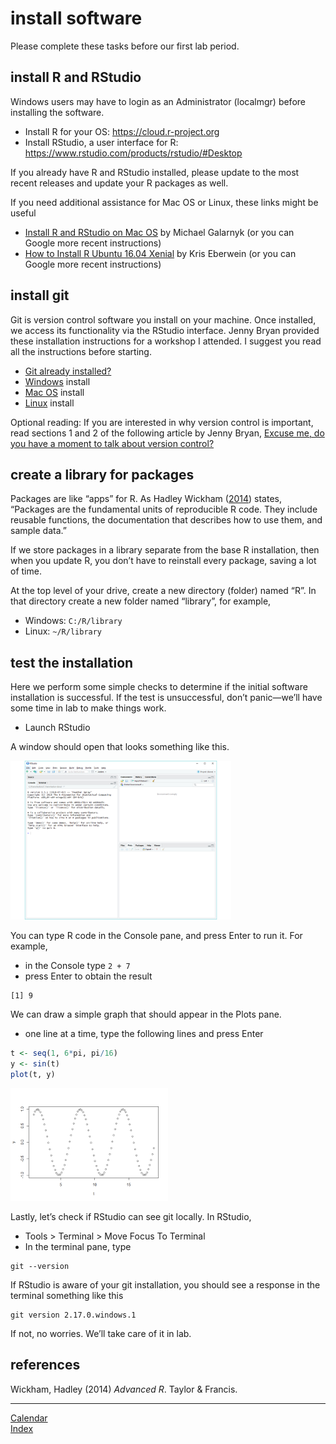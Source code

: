 
# install software

Please complete these tasks before our first lab period.

## install R and RStudio

Windows users may have to login as an Administrator (localmgr) before
installing the software.

  - Install R for your OS: <https://cloud.r-project.org>
  - Install RStudio, a user interface for R:
    <https://www.rstudio.com/products/rstudio/#Desktop>

If you already have R and RStudio installed, please update to the most
recent releases and update your R packages as well.

If you need additional assistance for Mac OS or Linux, these links might
be useful

  - [Install R and RStudio on Mac
    OS](https://medium.com/@GalarnykMichael/install-r-and-rstudio-on-mac-e911606ce4f4)
    by Michael Galarnyk (or you can Google more recent instructions)  
  - [How to Install R Ubuntu 16.04
    Xenial](https://www.datascienceriot.com//r/install-ubuntu16/) by
    Kris Eberwein (or you can Google more recent instructions)

## install git

Git is version control software you install on your machine. Once
installed, we access its functionality via the RStudio interface. Jenny
Bryan provided these installation instructions for a workshop I
attended. I suggest you read all the instructions before starting.

  - [Git already
    installed?](http://happygitwithr.com/install-git.html#git-already-installed)
  - [Windows](http://happygitwithr.com/install-git.html#install-git-windows)
    install
  - [Mac OS](http://happygitwithr.com/install-git.html#mac-os) install
  - [Linux](http://happygitwithr.com/install-git.html#linux) install

Optional reading: If you are interested in why version control is
important, read sections 1 and 2 of the following article by Jenny
Bryan, [Excuse me, do you have a moment to talk about version
control?](https://dx.doi.org/10.7287%2Fpeerj.preprints.3159v2)

## create a library for packages

Packages are like “apps” for R. As Hadley Wickham
([2014](#ref-Wickham2014AdvR)) states, “Packages are the fundamental
units of reproducible R code. They include reusable functions, the
documentation that describes how to use them, and sample data.”

If we store packages in a library separate from the base R installation,
then when you update R, you don’t have to reinstall every package,
saving a lot of time.

At the top level of your drive, create a new directory (folder) named
“R”. In that directory create a new folder named “library”, for
example,

  - Windows: `C:/R/library`  
  - Linux: `~/R/library`

## test the installation

Here we perform some simple checks to determine if the initial software
installation is successful. If the test is unsuccessful, don’t
panic—we’ll have some time in lab to make things work.

  - Launch RStudio

A window should open that looks something like this.

<img src="../resources/images/open-rstudio.png" width="70%" />

You can type R code in the Console pane, and press Enter to run it. For
example,

  - in the Console type `2 + 7`  
  - press Enter to obtain the result

<!-- end list -->

    [1] 9

We can draw a simple graph that should appear in the Plots pane.

  - one line at a time, type the following lines and press Enter

<!-- end list -->

``` r
t <- seq(1, 6*pi, pi/16)
y <- sin(t)
plot(t, y)
```

<img src="cm501_install-software_files/figure-gfm/unnamed-chunk-4-1.png" width="50%" />

Lastly, let’s check if RStudio can see git locally. In RStudio,

  - Tools \> Terminal \> Move Focus To Terminal  
  - In the terminal pane, type

<!-- end list -->

    git --version 

If RStudio is aware of your git installation, you should see a response
in the terminal something like this

    git version 2.17.0.windows.1

If not, no worries. We’ll take care of it in lab.

## references

<div id="refs">

<div id="ref-Wickham2014AdvR">

Wickham, Hadley (2014) *Advanced R*. Taylor & Francis.

</div>

</div>

-----

[Calendar](../README.md#calendar)  
[Index](../README.md#index)
